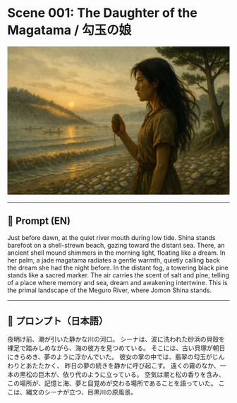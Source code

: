 # Scene 001: The Daughter of the Magatama / 勾玉の娘

![scene_001_magatama](story_001_magatama.png)

---

## 📜 Prompt (EN)

Just before dawn, at the quiet river mouth during low tide.
Shina stands barefoot on a shell-strewn beach, gazing toward the distant sea.
There, an ancient shell mound shimmers in the morning light, floating like a dream.
In her palm, a jade magatama radiates a gentle warmth,
quietly calling back the dream she had the night before.
In the distant fog, a towering black pine stands like a sacred marker.
The air carries the scent of salt and pine,
telling of a place where memory and sea, dream and awakening intertwine.
This is the primal landscape of the Meguro River, where Jomon Shina stands.

---

## 📜 プロンプト（日本語）

夜明け前、潮が引いた静かな川の河口。
シーナは、波に洗われた砂浜の貝殻を裸足で踏みしめながら、海の彼方を見つめている。
そこには、古い貝塚が朝日にきらめき、夢のように浮かんでいた。
彼女の掌の中では、翡翠の勾玉がじんわりとあたたかく、
昨日の夢の続きを静かに呼び起こす。
遠くの霧のなか、一本の黒松の巨木が、依り代のように立っている。
空気は潮と松の香りを含み、
この場所が、記憶と海、夢と目覚めが交わる場所であることを語っていた。
ここは、縄文のシーナが立つ、目黒川の原風景。
